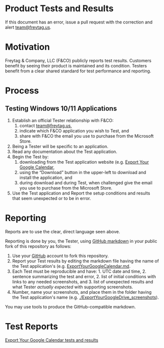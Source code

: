 # Product Tests and Results

If this document has an error, issue a pull request with the correction and alert team@freytag.us.

# Motivation

Freytag & Company, LLC (F&CO) publicly reports test results.  Customers benefit by seeing their product is maintained and its condition.  Testers benefit from a clear shared standard for test performance and reporting.

# Process

## Testing Windows 10/11 Applications

1. Establish an official Tester relationship with F&CO:
	1. contact team@freytag.us, 
	2. indicate which F&CO application you wish to Test, and 
	3. share with F&CO the email you use to purchase from the Microsoft Store.
2. Being a Tester will be specific to an application.
3. Read any documentation about the Test application.
4. Begin the Test by: 
	1. downloading from the Test application website (e.g. [Export Your Google Calendar](https://freytag.us/export-google-calendar),
	2. using the “Download” button in the upper-left to download and install the application, and 
	3. during download and during Test, when challenged give the email you use to purchase from the Microsoft Store.
5. Use the Test application and Report the setup conditions and results that seem unexpected or to be in error.  

# Reporting

Reports are to use the clear, direct language seen above.  

Reporting is done by you, the Tester, using [GitHub markdown](https://docs.github.com/en/get-started/writing-on-github/getting-started-with-writing-and-formatting-on-github/basic-writing-and-formatting-syntax) in your public fork of this repository as follows:

1. Use your [GitHub](https://github.com) account to fork this repository.
2. Report your Test results by editing the markdown file having the name of the Test application's (e.g. [ExportYourGoogleCalendar.md](ExportYourGoogleCalendar.md).
  1. Each Test must be reproducible and have:
    1. UTC date and time, 
    2. sentence summarizing the test and error,
    2. list of initial conditions with links to any needed screenshots, and 
    3. list of unexpected results and what Tester _actually expected_ with supporting screenshots.
3. Number, name your screenshots, and place them in the folder having the Test application's name (e.g. [./ExportYourGoogleDrive_screenshots](ExportYourGoogleDrive_screenshots/SCREENSHOTS_GO_HERE.md)).

You may use tools to produce the GitHub-compatible markdown.

# Test Reports

[Export Your Google Calendar tests and results](ExportYourGoogleCalendar.md)
